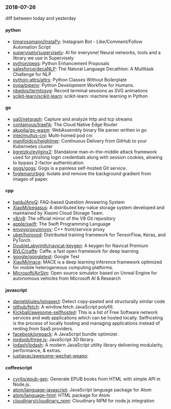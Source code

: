 ### 2018-07-26
diff between today and yesterday

#### python
* [timgrossmann/InstaPy](https://github.com/timgrossmann/InstaPy):  Instagram Bot - Like/Comment/Follow Automation Script
* [supervisely/supervisely](https://github.com/supervisely/supervisely): AI for everyone!  Neural networks, tools and a library we use in Supervisely
* [python/peps](https://github.com/python/peps): Python Enhancement Proposals
* [salesforce/decaNLP](https://github.com/salesforce/decaNLP): The Natural Language Decathlon: A Multitask Challenge for NLP
* [python-attrs/attrs](https://github.com/python-attrs/attrs): Python Classes Without Boilerplate
* [pypa/pipenv](https://github.com/pypa/pipenv): Python Development Workflow for Humans.
* [nbedos/termtosvg](https://github.com/nbedos/termtosvg): Record terminal sessions as SVG animations
* [scikit-learn/scikit-learn](https://github.com/scikit-learn/scikit-learn): scikit-learn: machine learning in Python

#### go
* [ga0/netgraph](https://github.com/ga0/netgraph): Capture and analyze http and tcp streams
* [containous/traefik](https://github.com/containous/traefik): The Cloud Native Edge Router
* [akupila/go-wasm](https://github.com/akupila/go-wasm): WebAssembly binary file parser written in go
* [intel/multus-cni](https://github.com/intel/multus-cni): Multi-homed pod cni
* [manifoldco/heighliner](https://github.com/manifoldco/heighliner): Continuous Delivery from GitHub to your Kubernetes cluster
* [kgretzky/evilginx2](https://github.com/kgretzky/evilginx2): Standalone man-in-the-middle attack framework used for phishing login credentials along with session cookies, alowing to bypass 2-factor authentication.
* [gogs/gogs](https://github.com/gogs/gogs): Gogs is a painless self-hosted Git service.
* [fogleman/rbgg](https://github.com/fogleman/rbgg): Isolate and remove the background gradient from images of paper.

#### cpp
* [baidu/AnyQ](https://github.com/baidu/AnyQ): FAQ-based Question Answering System
* [XiaoMi/pegasus](https://github.com/XiaoMi/pegasus): A distributed key-value storage system developed and maintained by Xiaomi Cloud Storage Team.
* [v8/v8](https://github.com/v8/v8): The official mirror of the V8 Git repository
* [apple/swift](https://github.com/apple/swift): The Swift Programming Language
* [envoyproxy/envoy](https://github.com/envoyproxy/envoy): C++ front/service proxy
* [uber/horovod](https://github.com/uber/horovod): Distributed training framework for TensorFlow, Keras, and PyTorch.
* [DoubleLabyrinth/navicat-keygen](https://github.com/DoubleLabyrinth/navicat-keygen): A keygen for Navicat Premium
* [BVLC/caffe](https://github.com/BVLC/caffe): Caffe: a fast open framework for deep learning.
* [google/googletest](https://github.com/google/googletest): Google Test
* [XiaoMi/mace](https://github.com/XiaoMi/mace): MACE is a deep learning inference framework optimized for mobile heterogeneous computing platforms.
* [Microsoft/AirSim](https://github.com/Microsoft/AirSim): Open source simulator based on Unreal Engine for autonomous vehicles from Microsoft AI & Research

#### javascript
* [danielstjules/jsinspect](https://github.com/danielstjules/jsinspect): Detect copy-pasted and structurally similar code
* [github/fetch](https://github.com/github/fetch): A window.fetch JavaScript polyfill.
* [Kickball/awesome-selfhosted](https://github.com/Kickball/awesome-selfhosted): This is a list of Free Software network services and web applications which can be hosted locally. Selfhosting is the process of locally hosting and managing applications instead of renting from SaaS providers.
* [facebook/prepack](https://github.com/facebook/prepack): A JavaScript bundle optimizer.
* [mrdoob/three.js](https://github.com/mrdoob/three.js): JavaScript 3D library.
* [lodash/lodash](https://github.com/lodash/lodash): A modern JavaScript utility library delivering modularity, performance, & extras.
* [justjavac/awesome-wechat-weapp](https://github.com/justjavac/awesome-wechat-weapp):  

#### coffeescript
* [cyrilis/epub-gen](https://github.com/cyrilis/epub-gen): Generate EPUB books from HTML with simple API in Node.js.
* [atom/language-javascript](https://github.com/atom/language-javascript): JavaScript language package for Atom
* [atom/language-html](https://github.com/atom/language-html): HTML package for Atom
* [cloudinary/cloudinary_npm](https://github.com/cloudinary/cloudinary_npm): Cloudinary NPM for node.js integration
